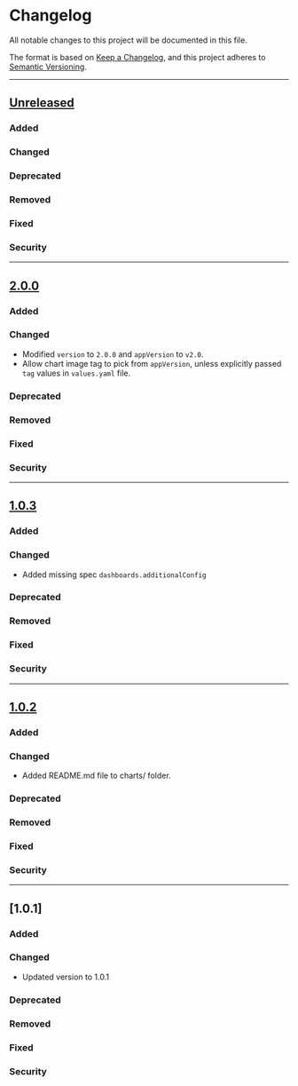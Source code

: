 # Changelog
All notable changes to this project will be documented in this file.

The format is based on [Keep a Changelog](https://keepachangelog.com/en/1.0.0/),
and this project adheres to [Semantic Versioning](https://semver.org/spec/v2.0.0.html).

---
## [Unreleased]
### Added
### Changed
### Deprecated
### Removed
### Fixed
### Security

---
## [2.0.0]
### Added
### Changed
- Modified `version` to `2.0.0` and `appVersion` to `v2.0`.
- Allow chart image tag to pick from `appVersion`, unless explicitly passed `tag` values in `values.yaml` file.
### Deprecated
### Removed
### Fixed
### Security

---
## [1.0.3]
### Added
### Changed
- Added missing spec `dashboards.additionalConfig`
### Deprecated
### Removed
### Fixed
### Security

---
## [1.0.2]
### Added
### Changed
- Added README.md file to charts/ folder.
### Deprecated
### Removed
### Fixed
### Security

---
## [1.0.1]
### Added
### Changed
- Updated version to 1.0.1
### Deprecated
### Removed
### Fixed
### Security

[Unreleased]: https://github.com/Opster/opensearch-k8s-operator/compare/opensearch-operator-2.0.0...HEAD
[2.0.0]: https://github.com/Opster/opensearch-k8s-operator/compare/opensearch-operator-1.0.3...opensearch-operator-2.0.0
[1.0.3]: https://github.com/Opster/opensearch-k8s-operator/compare/opensearch-operator-1.0.2...opensearch-operator-1.0.3
[1.0.2]: https://github.com/Opster/opensearch-k8s-operator/compare/opensearch-operator-1.0.1...opensearch-operator-1.0.2
